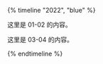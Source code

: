 {% timeline "2022", "blue" %}

<!-- timeline "01-02" -->

这里是 01-02 的内容。

<!-- endtimeline -->
<!-- timeline "03-04" -->

这里是 03-04 的内容。

<!-- endtimeline -->

{% endtimeline %}